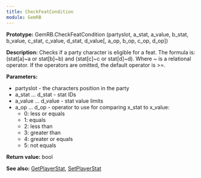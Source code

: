 ```yaml
---
title: CheckFeatCondition
module: GemRB
---
```


**Prototype:** GemRB.CheckFeatCondition (partyslot, a_stat, a_value, b_stat, b_value, c_stat, c_value, d_stat, d_value[, a_op, b_op, c_op, d_op])

**Description:** Checks if a party character is eligible for a feat. The 
formula is: (stat[a]~a or stat[b]~b) and (stat[c]~c or stat[d]~d). Where ~ 
is a relational operator. If the operators are omitted, the default 
operator is >=.

**Parameters:**
  * partyslot - the characters position in the party
  * a_stat ... d_stat - stat IDs
  * a_value ... d_value - stat value limits
  * a_op ... d_op - operator to use for comparing x_stat to x_value:
    * 0: less or equals
    * 1: equals
    * 2: less than
    * 3: greater than
    * 4: greater or equals
    * 5: not equals

**Return value:** bool

**See also:** [GetPlayerStat](GetPlayerStat.md), [SetPlayerStat](SetPlayerStat.md)

